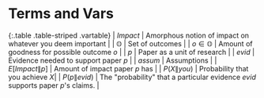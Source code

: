 # Terms and Vars

{:.table .table-striped .vartable}
| $Impact$           | Amorphous notion of impact on whatever you deem important   |
| $\mathbb{O}$       | Set of outcomes        |
| $o\in\mathbb{O}$   | Amount of goodness for possible outcome $o$   |
| $p$                | Paper as a unit of research |
| $evid$             | Evidence needed to support paper $p$ |
| $assum$            | Assumptions |
| $E[Impact \| p]$   | Amount of impact paper $p$ has |
| $P(X\|you)$        | Probability that you achieve $X$|
| $P(p\|evid)$       | The "probability" that a particular evidence $evid$ supports paper $p$'s claims. |
